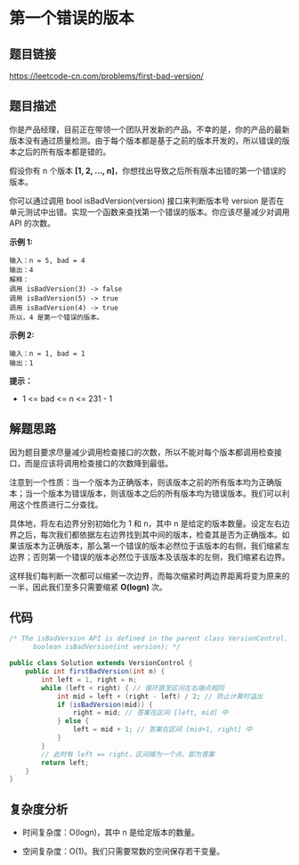 # 第一个错误的版本

## 题目链接
https://leetcode-cn.com/problems/first-bad-version/

## 题目描述

你是产品经理，目前正在带领一个团队开发新的产品。不幸的是，你的产品的最新版本没有通过质量检测。由于每个版本都是基于之前的版本开发的，所以错误的版本之后的所有版本都是错的。

假设你有 n 个版本 **[1, 2, ..., n]**，你想找出导致之后所有版本出错的第一个错误的版本。

你可以通过调用 bool isBadVersion(version) 接口来判断版本号 version 是否在单元测试中出错。实现一个函数来查找第一个错误的版本。你应该尽量减少对调用 API 的次数。

**示例 1:**

    输入：n = 5, bad = 4
    输出：4
    解释：
    调用 isBadVersion(3) -> false 
    调用 isBadVersion(5) -> true 
    调用 isBadVersion(4) -> true
    所以，4 是第一个错误的版本。
    
 **示例 2:**
 
    输入：n = 1, bad = 1
    输出：1
 
 **提示：**
 
  * 1 <= bad <= n <= 231 - 1
  
## 解题思路

因为题目要求尽量减少调用检查接口的次数，所以不能对每个版本都调用检查接口，而是应该将调用检查接口的次数降到最低。

注意到一个性质：当一个版本为正确版本，则该版本之前的所有版本均为正确版本；当一个版本为错误版本，则该版本之后的所有版本均为错误版本。我们可以利用这个性质进行二分查找。

具体地，将左右边界分别初始化为 1 和 n，其中 n 是给定的版本数量。设定左右边界之后，每次我们都依据左右边界找到其中间的版本，检查其是否为正确版本。如果该版本为正确版本，那么第一个错误的版本必然位于该版本的右侧，我们缩紧左边界；否则第一个错误的版本必然位于该版本及该版本的左侧，我们缩紧右边界。

这样我们每判断一次都可以缩紧一次边界，而每次缩紧时两边界距离将变为原来的一半，因此我们至多只需要缩紧 **O(logn)** 次。

## 代码

```java
/* The isBadVersion API is defined in the parent class VersionControl.
      boolean isBadVersion(int version); */

public class Solution extends VersionControl {
    public int firstBadVersion(int n) {
        int left = 1, right = n;
        while (left < right) { // 循环直至区间左右端点相同
            int mid = left + (right - left) / 2; // 防止计算时溢出
            if (isBadVersion(mid)) {
                right = mid; // 答案在区间 [left, mid] 中
            } else {
                left = mid + 1; // 答案在区间 [mid+1, right] 中
            }
        }
        // 此时有 left == right，区间缩为一个点，即为答案
        return left;
    }
}
```
## 复杂度分析

 * 时间复杂度：O(logn)，其中 n 是给定版本的数量。

 * 空间复杂度：O(1)。我们只需要常数的空间保存若干变量。
